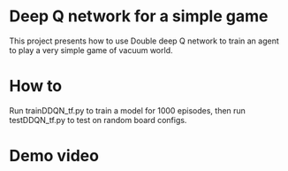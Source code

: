 # Deep Q network for a simple game
This project presents how to use Double deep Q network to train an agent to play a very simple game of vacuum world.

# How to
Run trainDDQN_tf.py to train a model for 1000 episodes, then run testDDQN_tf.py to test on random board configs.

# Demo video
